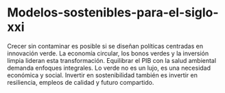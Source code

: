 # Modelos-sostenibles-para-el-siglo-xxi
Crecer sin contaminar es posible si se diseñan políticas centradas en innovación verde. La economía circular, los bonos verdes y la inversión limpia lideran esta transformación.
Equilibrar el PIB con la salud ambiental demanda enfoques integrales. Lo verde no es un lujo, es una necesidad económica y social.
Invertir en sostenibilidad también es invertir en resiliencia, empleos de calidad y futuro compartido.

